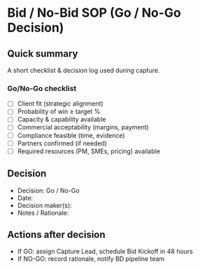 # Bid / No-Bid SOP (Go / No-Go Decision)

## Quick summary
A short checklist & decision log used during capture.

### Go/No-Go checklist
- [ ] Client fit (strategic alignment)
- [ ] Probability of win ≥ target %
- [ ] Capacity & capability available
- [ ] Commercial acceptability (margins, payment)
- [ ] Compliance feasible (time, evidence)
- [ ] Partners confirmed (if needed)
- [ ] Required resources (PM, SMEs, pricing) available

## Decision
- Decision: Go / No-Go
- Date:
- Decision maker(s):
- Notes / Rationale:

## Actions after decision
- If GO: assign Capture Lead, schedule Bid Kickoff in 48 hours
- If NO-GO: record rationale, notify BD pipeline team
